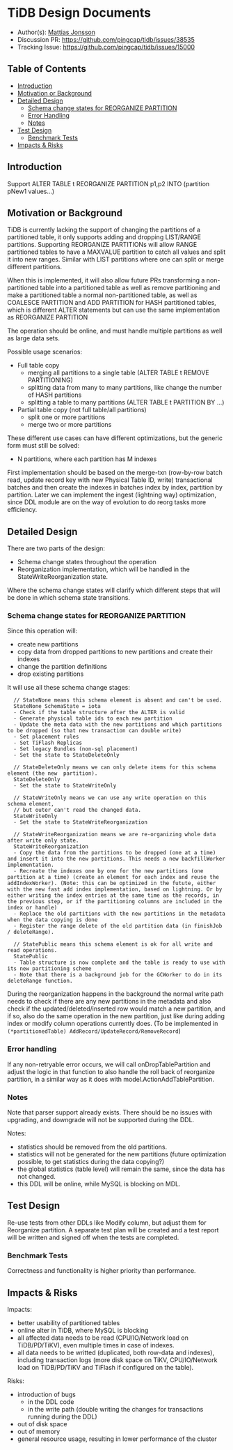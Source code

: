 # TiDB Design Documents

- Author(s): [Mattias Jonsson](http://github.com/mjonss)
- Discussion PR: https://github.com/pingcap/tidb/issues/38535
- Tracking Issue: https://github.com/pingcap/tidb/issues/15000

## Table of Contents

* [Introduction](#introduction)
* [Motivation or Background](#motivation-or-background)
* [Detailed Design](#detailed-design)
    * [Schema change states for REORGANIZE PARTITION](#schema-change-states-for-reorganize-partition)
    * [Error Handling](#error-handling)
    * [Notes](#notes)
* [Test Design](#test-design)
    * [Benchmark Tests](#benchmark-tests)
* [Impacts & Risks](#impacts--risks)

## Introduction

Support ALTER TABLE t REORGANIZE PARTITION p1,p2 INTO (partition pNew1 values...)

## Motivation or Background

TiDB is currently lacking the support of changing the partitions of a partitioned table, it only supports adding and dropping LIST/RANGE partitions.
Supporting REORGANIZE PARTITIONs will allow RANGE partitioned tables to have a MAXVALUE partition to catch all values and split it into new ranges. Similar with LIST partitions where one can split or merge different partitions.

When this is implemented, it will also allow future PRs transforming a non-partitioned table into a partitioned table as well as remove partitioning and make a partitioned table a normal non-partitioned table, as well as COALESCE PARTITION and ADD PARTITION for HASH partitioned tables, which is different ALTER statements but can use the same implementation as REORGANIZE PARTITION

The operation should be online, and must handle multiple partitions as well as large data sets.

Possible usage scenarios:
- Full table copy
  - merging all partitions to a single table (ALTER TABLE t REMOVE PARTITIONING)
  - splitting data from many to many partitions, like change the number of HASH partitions
  - splitting a table to many partitions (ALTER TABLE t PARTITION BY ...)
- Partial table copy (not full table/all partitions)
  - split one or more partitions
  - merge two or more partitions

These different use cases can have different optimizations, but the generic form must still be solved:
- N partitions, where each partition has M indexes

First implementation should be based on the merge-txn (row-by-row batch read, update record key with new Physical Table ID, write) transactional batches and then create the indexes in batches index by index, partition by partition.
Later we can implement the ingest (lightning way) optimization, since DDL module are on the way of evolution to do reorg tasks more efficiency.

## Detailed Design

There are two parts of the design:
- Schema change states throughout the operation
- Reorganization implementation, which will be handled in the StateWriteReorganization state.

Where the schema change states will clarify which different steps that will be done in which schema state transitions.

### Schema change states for REORGANIZE PARTITION

Since this operation will:
- create new partitions
- copy data from dropped partitions to new partitions and create their indexes
- change the partition definitions
- drop existing partitions

It will use all these schema change stages:

      // StateNone means this schema element is absent and can't be used.
      StateNone SchemaState = iota
      - Check if the table structure after the ALTER is valid
      - Generate physical table ids to each new partition
      - Update the meta data with the new partitions and which partitions to be dropped (so that new transaction can double write)
      - Set placement rules
      - Set TiFlash Replicas
      - Set legacy Bundles (non-sql placement)
      - Set the state to StateDeleteOnly
      
      // StateDeleteOnly means we can only delete items for this schema element (the new  partition).
      StateDeleteOnly
      - Set the state to StateWriteOnly

      // StateWriteOnly means we can use any write operation on this schema element,
      // but outer can't read the changed data.
      StateWriteOnly
      - Set the state to StateWriteReorganization
      
      // StateWriteReorganization means we are re-organizing whole data after write only state.
      StateWriteReorganization
      - Copy the data from the partitions to be dropped (one at a time) and insert it into the new partitions. This needs a new backfillWorker implementation.
      - Recreate the indexes one by one for the new partitions (one partition at a time) (create an element for each index and reuse the addIndexWorker). (Note: this can be optimized in the futute, either with the new fast add index implementation, based on lightning. Or by either writing the index entries at the same time as the records, in the previous step, or if the partitioning columns are included in the index or handle)
      - Replace the old partitions with the new partitions in the metadata when the data copying is done
      - Register the range delete of the old partition data (in finishJob / deleteRange).
      
      // StatePublic means this schema element is ok for all write and read operations.
      StatePublic
      - Table structure is now complete and the table is ready to use with its new partitioning scheme
      - Note that there is a background job for the GCWorker to do in its deleteRange function.

During the reorganization happens in the background the normal write path needs to check if there are any new partitions in the metadata and also check if the updated/deleted/inserted row would match a new partition, and if so, also do the same operation in the new partition, just like during adding index or modify column operations currently does. (To be implemented in `(*partitionedTable) AddRecord/UpdateRecord/RemoveRecord`)

### Error handling

If any non-retryable error occurs, we will call onDropTablePartition and adjust the logic in that function to also handle the roll back of reorganize partition, in a similar way as it does with model.ActionAddTablePartition.

### Notes

Note that parser support already exists.
There should be no issues with upgrading, and downgrade will not be supported during the DDL.

Notes:
- statistics should be removed from the old partitions.
- statistics will not be generated for the new partitions (future optimization possible, to get statistics during the data copying?)
- the global statistics (table level) will remain the same, since the data has not changed.
- this DDL will be online, while MySQL is blocking on MDL.

## Test Design

Re-use tests from other DDLs like Modify column, but adjust them for Reorganize partition.
A separate test plan will be created and a test report will be written and signed off when the tests are completed.


### Benchmark Tests

Correctness and functionality is higher priority than performance.

## Impacts & Risks

Impacts:
- better usability of partitioned tables
- online alter in TiDB, where MySQL is blocking
- all affected data needs to be read (CPU/IO/Network load on TiDB/PD/TiKV), even multiple times in case of indexes.
- all data needs to be writted (duplicated, both row-data and indexes), including transaction logs (more disk space on TiKV, CPU/IO/Network load on TiDB/PD/TiKV and TiFlash if configured on the table).

Risks:
- introduction of bugs
  - in the DDL code
  - in the write path (double writing the changes for transactions running during the DDL)
- out of disk space
- out of memory
- general resource usage, resulting in lower performance of the cluster
